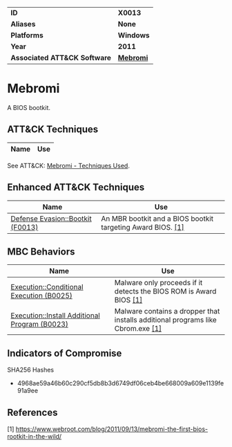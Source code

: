 
<table>
<tr>
<td><b>ID</b></td>
<td><b>X0013</b></td>
</tr>
<tr>
<td><b>Aliases</b></td>
<td><b>None</b></td>
</tr>
<tr>
<td><b>Platforms</b></td>
<td><b>Windows</b></td>
</tr>
<tr>
<td><b>Year</b></td>
<td><b>2011</b></td>
</tr>
<tr>
<td><b>Associated ATT&CK Software</b></td>
<td><b><a href="https://attack.mitre.org/software/S0001/">Mebromi</a></b></td>
</tr>
</table>


Mebromi
=======
A BIOS bootkit.


ATT&CK Techniques
-----------------
|Name|Use|
|---|---|
See ATT&CK: [Mebromi - Techniques Used](https://attack.mitre.org/software/S0001/).

Enhanced ATT&CK Techniques
---------
|Name|Use|
|---|---|
|[Defense Evasion::Bootkit (F0013)](../defense-evasion/bootkit.md)|An MBR bootkit and a BIOS bootkit targeting Award BIOS. [[1]](#1)|

MBC Behaviors
---------
|Name|Use|
|---|---|
|[Execution::Conditional Execution (B0025)](../execution/conditional-execution.md)|Malware only proceeds if it detects the BIOS ROM is Award BIOS [[1]](#1)|
|[Execution::Install Additional Program (B0023)](../execution/install-additional-program.md)|Malware contains a dropper that installs additional programs like Cbrom.exe [[1]](#1)|

Indicators of Compromise
------------------------
SHA256 Hashes
- 4968ae59a46b60c290cf5db8b3d6749df06ceb4be668009a609e1139fe91a9ee

References
----------
<a name="1">[1]</a> https://www.webroot.com/blog/2011/09/13/mebromi-the-first-bios-rootkit-in-the-wild/
